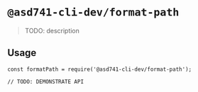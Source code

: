 # `@asd741-cli-dev/format-path`

> TODO: description

## Usage

```
const formatPath = require('@asd741-cli-dev/format-path');

// TODO: DEMONSTRATE API
```
